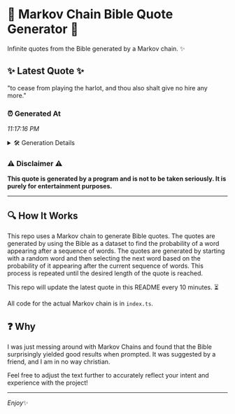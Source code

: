 # 📖 Markov Chain Bible Quote Generator 📖

Infinite quotes from the Bible generated by a Markov chain. ✨

## ✨ Latest Quote ✨
"to cease from playing the harlot, and thou also shalt give no hire any more."

### ⏰ Generated At
*11:17:16 PM*

<details>
    <summary>🛠️ Generation Details</summary>
    <p>
        <strong>🌱 Seed:</strong> to<br>
        <strong>🔄 Iterations:</strong> 14<br>
        <strong>📜 Context History:</strong><br>[ to ]: cease<br>[ to, cease ]: from<br>[ to, cease, from ]: playing<br>[ to, cease, from, playing ]: the<br>[ to, cease, from, playing, the ]: harlot,<br>[ to, cease, from, playing, the, harlot, ]: and<br>[ cease, from, playing, the, harlot,, and ]: thou<br>[ from, playing, the, harlot,, and, thou ]: also<br>[ playing, the, harlot,, and, thou, also ]: shalt<br>[ the, harlot,, and, thou, also, shalt ]: give<br>[ harlot,, and, thou, also, shalt, give ]: no<br>[ and, thou, also, shalt, give, no ]: hire<br>[ thou, also, shalt, give, no, hire ]: any<br>[ also, shalt, give, no, hire, any ]: more.<br>
    </p>
</details>

### ⚠️ Disclaimer ⚠️
**This quote is generated by a program and is not to be taken seriously. It is purely for entertainment purposes.**

---

## 🔍 How It Works

This repo uses a Markov chain to generate Bible quotes. The quotes are generated by using the Bible as a dataset to find the probability of a word appearing after a sequence of words. The quotes are generated by starting with a random word and then selecting the next word based on the probability of it appearing after the current sequence of words. This process is repeated until the desired length of the quote is reached.

This repo will update the latest quote in this README every 10 minutes. ⏳

All code for the actual Markov chain is in `index.ts`.

## ❓ Why

I was just messing around with Markov Chains and found that the Bible surprisingly yielded good results when prompted. 
It was suggested by a friend, and I am in no way christian.

Feel free to adjust the text further to accurately reflect your intent and experience with the project!

---

*Enjoy*✨
